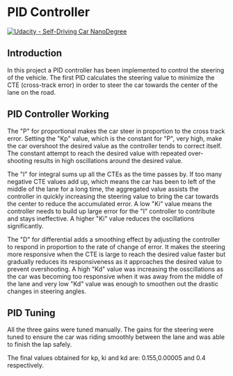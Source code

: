 # PID Controller
[![Udacity - Self-Driving Car NanoDegree](https://s3.amazonaws.com/udacity-sdc/github/shield-carnd.svg)](http://www.udacity.com/drive)

## Introduction

In this project a PID controller has been implemented to control the steering of the vehicle. The first PID calculates the steering value to minimize the CTE (cross-track error) in order to steer the car towards the center of the lane on the road.

## PID Controller Working

The "P" for proportional makes the car steer in proportion to the cross track error. Setting the "Kp" value, which is the constant for "P", very high, make the car overshoot the desired value as the controller tends to correct itself. The constant attempt to reach the desired value with repeated over-shooting results in high oscillations around the desired value.

The "I" for integral sums up all the CTEs as the time passes by. If too many negative CTE values add up, which means the car has been to left of the middle of the lane for a long time, the aggregated value assists the controller in quickly increasing the steering value to bring the car towards the center to reduce the accumulated error. A low "Ki" value means the controller needs to build up large error for the "I" controller to contribute and stays ineffective. A higher "Ki" value reduces the oscillations significantly.

The "D" for differential adds a smoothing effect by adjusting the controller to respond in proportion to the rate of change of error. It makes the steering more responsive when the CTE is large to reach the desired value faster but gradually reduces its responsiveness as it approaches the desired value to prevent overshooting. A high "Kd" value was increasing the osscillations as the car was becoming too responsive when it was away from the middle of the lane and very low "Kd" value was enough to smoothen out the drastic changes in steering angles.

## PID Tuning

All the three gains were tuned manually. The gains for the steering were tuned to ensure the car was riding smoothly between the lane and was able to finish the lap safely. 

The final values obtained for kp, ki and kd are: 0.155,0.00005 and 0.4 respectively.
